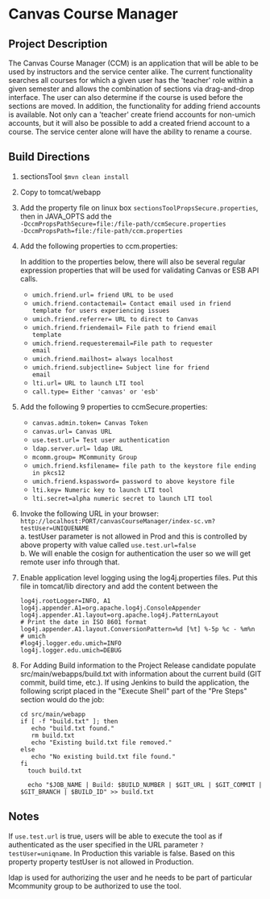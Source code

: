 # Canvas Course Manager

## Project Description 
  
The Canvas Course Manager (CCM) is an application that will be able to be used by instructors and the service center alike. The current functionality searches all courses for which a given user has the 'teacher' role within a given semester and allows the combination of sections via drag-and-drop interface. The user can also determine if the course is used before the sections are moved. In addition, the functionality for adding friend accounts is available. Not only can a 'teacher' create friend accounts for non-umich accounts, but it will also be possible to add a created friend account to a course. The service center alone will have the ability to rename a course.

## Build Directions

1. sectionsTool <code>$mvn clean install</code>

2. Copy to tomcat/webapp

3. Add the property file on linux box <code>sectionsToolPropsSecure.properties</code>, then in JAVA_OPTS add the  
<code>-DccmPropsPathSecure=file:/file-path/ccmSecure.properties</code>  
<code>-DccmPropsPath=file:/file-path/ccm.properties</code>

4. Add the following properties to ccm.properties:  
    
    In addition to the properties below, there will also be several regular expression properties that will be used for validating Canvas or ESB API calls.
    
	* <code>umich.friend.url= friend URL to be used</code>
	* <code>umich.friend.contactemail= Contact email used in friend template for users experiencing issues</code>
	* <code>umich.friend.referrer= URL to direct to Canvas</code>
	* <code>umich.friend.friendemail= File path to friend email template</code>
	* <code>umich.friend.requesteremail=File path to requester email</code>
	* <code>umich.friend.mailhost= always localhost</code>
	* <code>umich.friend.subjectline= Subject line for friend email</code>
	* <code>lti.url= URL to launch LTI tool</code>
	* <code>call.type= Either 'canvas' or 'esb'</code>
    
5. Add the following 9 properties to ccmSecure.properties:<br/> 
	* <code>canvas.admin.token= Canvas Token </code>
	* <code>canvas.url= Canvas URL</code>
	* <code>use.test.url= Test user authentication </code>
	* <code>ldap.server.url= ldap URL </code>
	* <code>mcomm.group= MCommunity Group </code>
	* <code>umich.friend.ksfilename= file path to the keystore file ending in pkcs12 </code>
	* <code>umich.friend.kspassword= password to above keystore file </code>
	* <code>lti.key= Numeric key to launch LTI tool </code>
	* <code>lti.secret=alpha numeric secret to launch LTI tool</code>

6. Invoke the following URL in your browser:  
<code>http://localhost:PORT/canvasCourseManager/index-sc.vm?testUser=UNIQUENAME</code>  
	a. testUser parameter is not allowed in Prod and this is controlled by above property with value called <code>use.test.url=false</code>  
	b. We will enable the cosign for authentication the user so we will get remote user info through that.  
  
7. Enable application level logging using the log4j.properties files. Put this file in tomcat/lib directory and add the content between the 
 
	```
	log4j.rootLogger=INFO, A1
	log4j.appender.A1=org.apache.log4j.ConsoleAppender
	log4j.appender.A1.layout=org.apache.log4j.PatternLayout
	# Print the date in ISO 8601 format
	log4j.appender.A1.layout.ConversionPattern=%d [%t] %-5p %c - %m%n
	# umich
	#log4j.logger.edu.umich=INFO
	log4j.logger.edu.umich=DEBUG 
	```

8. For Adding Build information to the Project Release candidate populate src/main/webapps/build.txt with information about the current build (GIT commit, build time, etc.).
    If using Jenkins to build the application, the following script placed in the "Execute Shell" part of the "Pre Steps" section would do the job:

    
	``` 
	cd src/main/webapp
	if [ -f "build.txt" ]; then
	   echo "build.txt found."
	   rm build.txt
	   echo "Existing build.txt file removed."
	else
	   echo "No existing build.txt file found."
	fi
	  touch build.txt
	
	  echo "$JOB_NAME | Build: $BUILD_NUMBER | $GIT_URL | $GIT_COMMIT | $GIT_BRANCH | $BUILD_ID" >> build.txt
	```

## Notes

If <code>use.test.url</code> is true, users will be able to execute the tool as if authenticated as the user specified in the URL parameter <code>?testUser=uniqname</code>. In Production this variable is  false. Based on this property property testUser is not allowed in Production.

ldap is used for authorizing the user and he needs to be part of particular Mcommunity group to be authorized to use the tool.
